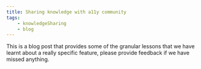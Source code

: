 ```yaml
---
title: Sharing knowledge with a11y community
tags: 
    - knowledgeSharing
    - blog
---
```


This is a blog post that provides some of the granular lessons that we have learnt about a really specific feature, please provide feedback if we have missed anything.